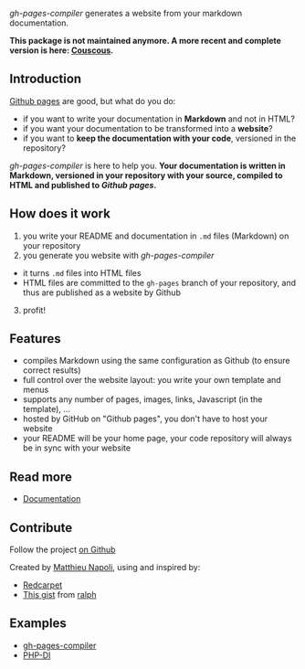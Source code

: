 *gh-pages-compiler* generates a website from your markdown documentation.

**This package is not maintained anymore. A more recent and complete version is here: [Couscous](https://github.com/mnapoli/Couscous).**

## Introduction

[Github pages](http://pages.github.com/) are good, but what do you do:

* if you want to write your documentation in **Markdown** and not in HTML?
* if you want your documentation to be transformed into a **website**?
* if you want to **keep the documentation with your code**, versioned in the repository?

*gh-pages-compiler* is here to help you. **Your documentation is written in Markdown,
versioned in your repository with your source, compiled to HTML and published to *Github pages*.**

## How does it work

1. you write your README and documentation in `.md` files (Markdown) on your repository
2. you generate you website with *gh-pages-compiler*
  - it turns `.md` files into HTML files
  - HTML files are committed to the `gh-pages` branch of your repository, and thus are published as a website by Github
3. profit!

## Features

* compiles Markdown using the same configuration as Github (to ensure correct results)
* full control over the website layout: you write your own template and menus
* supports any number of pages, images, links, Javascript (in the template), …
* hosted by GitHub on "Github pages", you don't have to host your website
* your README will be your home page, your code repository will always be in sync with your website

## Read more

* [Documentation](doc/)

## Contribute

Follow the project [on Github](https://github.com/mnapoli/gh-pages-compiler/)

Created by [Matthieu Napoli](https://github.com/mnapoli), using and inspired by:

* [Redcarpet](https://github.com/vmg/redcarpet)
* [This gist](https://gist.github.com/1300939) from [ralph](https://gist.github.com/ralph)

## Examples

* [gh-pages-compiler](http://mnapoli.github.io/gh-pages-compiler/)
* [PHP-DI](http://php-di.org/)
